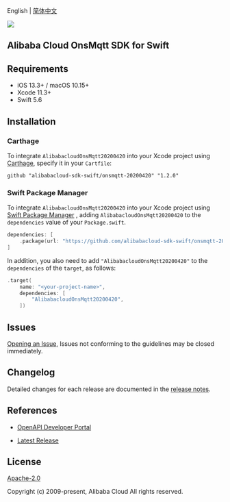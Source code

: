English | [简体中文](README-CN.md)

![](https://aliyunsdk-pages.alicdn.com/icons/AlibabaCloud.svg)

## Alibaba Cloud OnsMqtt SDK for Swift

## Requirements

- iOS 13.3+ / macOS 10.15+
- Xcode 11.3+
- Swift 5.6

## Installation

### Carthage

To integrate `AlibabacloudOnsMqtt20200420` into your Xcode project using [Carthage](https://github.com/Carthage/Carthage), specify it in your `Cartfile`:

```ogdl
github "alibabacloud-sdk-swift/onsmqtt-20200420" "1.2.0"
```

### Swift Package Manager

To integrate `AlibabacloudOnsMqtt20200420` into your Xcode project using [Swift Package Manager](https://swift.org/package-manager/) , adding `AlibabacloudOnsMqtt20200420` to the `dependencies` value of your `Package.swift`.

```swift
dependencies: [
    .package(url: "https://github.com/alibabacloud-sdk-swift/onsmqtt-20200420.git", from: "1.2.0")
]
```

In addition, you also need to add `"AlibabacloudOnsMqtt20200420"` to the `dependencies` of the `target`, as follows:

```swift
.target(
    name: "<your-project-name>",
    dependencies: [
        "AlibabacloudOnsMqtt20200420",
    ])
```

## Issues

[Opening an Issue](https://github.com/alibabacloud-sdk-swift/onsmqtt-20200420/issues/new), Issues not conforming to the guidelines may be closed immediately.

## Changelog

Detailed changes for each release are documented in the [release notes](./ChangeLog.txt).

## References

* [OpenAPI Developer Portal](https://next.api.alibabacloud.com/home)
- [Latest Release](https://github.com/alibabacloud-sdk-swift/onsmqtt-20200420)

## License

[Apache-2.0](http://www.apache.org/licenses/LICENSE-2.0)

Copyright (c) 2009-present, Alibaba Cloud All rights reserved.
